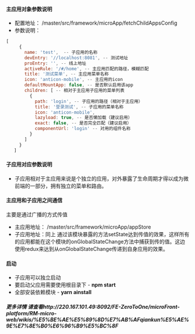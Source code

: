 #### 主应用对象参数说明
* 配置地址： /master/src/framework/microApp/fetchChildAppsConfig
* 参数说明：
 ```javascript
[
      {
        name: 'test',  -- 子应用的名称
        devEntry: '//localhost:8081', -- 测试地址
        proEntry: '', -- 线上地址
        activeRule: '/#/home', -- 主应用匹配的路径，模糊匹配
        title: '测试菜单', -- 主应用菜单名称
        icon: 'anticon-mobile', -- 主应用的icon
        defaultMountApp: false, -- 是否默认启用该app
        children: [ -- 相对于主应用子应用的菜单列表
          {
            path: 'login', -- 子应用的路径（相对于主应用）
            title: '登录测试', -- 子应用的菜单名称
            icon: 'anticon-mobile', 
            lazyload: true, -- 是否懒加载（建议启用）
            exact: false, -- 是否完全匹配（建议启用）
            componentUrl: 'login' -- 对用的组件名称
          }
        ]
      }
    ]
```

#### 子应用对应参数说明
* 子应用相对于主应用来说是个独立的应用，对外暴露了生命周期才得以成为微前端的一部分，拥有独立的菜单和路由。


#### 主应用和子应用之间通信
主要是通过广播的方式传值
* 主应用地址： /master/src/framework/microApp/appStore
* 子应用地址：同上
通过该模块暴露的方法setState达到传值的效果，这样所有的应用都能在这个模块的onGlobalStateChange方法中捕获到传的值。这边使用redux来达到从onGlobalStateChange传递到自身应用的效果。

#### 启动
* 子应用可以独立启动
* 要启动父应用需要使用根目录下 - **npm start**
* 全部安装依赖模块 - **yarn ainstall**
 
##### 更多详情 请查看http://220.167.101.49:8092/FE-ZeroToOne/microFront-platform/RM-micro-web/wikis/%E5%BE%AE%E5%89%8D%E7%AB%AFqiankun%E5%AE%9E%E7%8E%B0%E6%96%B9%E5%BC%8F
